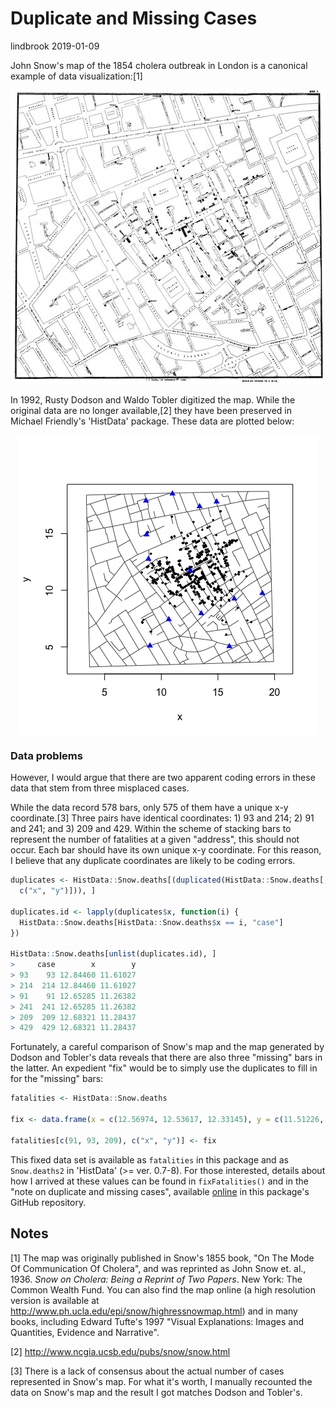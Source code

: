 Duplicate and Missing Cases
================
lindbrook
2019-01-09

John Snow's map of the 1854 cholera outbreak in London is a canonical example of data visualization:[1]

![](msu-snows-mapB.jpg)

In 1992, Rusty Dodson and Waldo Tobler digitized the map. While the original data are no longer available,[2] they have been preserved in Michael Friendly's 'HistData' package. These data are plotted below:

<img src="duplicate.missing.cases_files/figure-markdown_github/unnamed-chunk-2-1.png" style="display: block; margin: auto;" />

### Data problems

However, I would argue that there are two apparent coding errors in these data that stem from three misplaced cases.

While the data record 578 bars, only 575 of them have a unique x-y coordinate.[3] Three pairs have identical coordinates: 1) 93 and 214; 2) 91 and 241; and 3) 209 and 429. Within the scheme of stacking bars to represent the number of fatalities at a given "address", this should not occur. Each bar should have its own unique x-y coordinate. For this reason, I believe that any duplicate coordinates are likely to be coding errors.

``` r
duplicates <- HistData::Snow.deaths[(duplicated(HistData::Snow.deaths[,
  c("x", "y")])), ]

duplicates.id <- lapply(duplicates$x, function(i) {
  HistData::Snow.deaths[HistData::Snow.deaths$x == i, "case"]
})

HistData::Snow.deaths[unlist(duplicates.id), ]
>     case        x        y
> 93    93 12.84460 11.61027
> 214  214 12.84460 11.61027
> 91    91 12.65285 11.26382
> 241  241 12.65285 11.26382
> 209  209 12.68321 11.28437
> 429  429 12.68321 11.28437
```

Fortunately, a careful comparison of Snow's map and the map generated by Dodson and Tobler's data reveals that there are also three "missing" bars in the latter. An expedient "fix" would be to simply use the duplicates to fill in for the "missing" bars:

``` r
fatalities <- HistData::Snow.deaths

fix <- data.frame(x = c(12.56974, 12.53617, 12.33145), y = c(11.51226, 11.58107, 14.80316))

fatalities[c(91, 93, 209), c("x", "y")] <- fix
```

This fixed data set is available as `fatalities` in this package and as `Snow.deaths2` in 'HistData' (&gt;= ver. 0.7-8). For those interested, details about how I arrived at these values can be found in `fixFatalities()` and in the "note on duplicate and missing cases", available [online](https://github.com/lindbrook/cholera/blob/master/docs/notes/duplicate.missing.cases.notes.md) in this package's GitHub repository.

Notes
-----

[1] The map was originally published in Snow's 1855 book, "On The Mode Of Communication Of Cholera", and was reprinted as John Snow et. al., 1936. *Snow on Cholera: Being a Reprint of Two Papers*. New York: The Common Wealth Fund. You can also find the map online (a high resolution version is available at <http://www.ph.ucla.edu/epi/snow/highressnowmap.html>) and in many books, including Edward Tufte's 1997 "Visual Explanations: Images and Quantities, Evidence and Narrative".

[2] <http://www.ncgia.ucsb.edu/pubs/snow/snow.html>

[3] There is a lack of consensus about the actual number of cases represented in Snow's map. For what it's worth, I manually recounted the data on Snow's map and the result I got matches Dodson and Tobler's.
